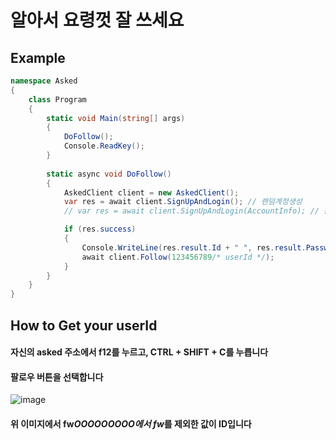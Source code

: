 # 알아서 요령껏 잘 쓰세요
## Example
```C#
namespace Asked
{
    class Program
    {
        static void Main(string[] args)
        {
            DoFollow();
            Console.ReadKey();
        }
        
        static async void DoFollow()
        {
            AskedClient client = new AskedClient();
            var res = await client.SignUpAndLogin(); // 랜덤계정생성
            // var res = await client.SignUpAndLogin(AccountInfo); // 원하는 아이디, 이메일, 닉네임, 비번으로 생성

            if (res.success)
            {
                Console.WriteLine(res.result.Id + " ", res.result.Password);
                await client.Follow(123456789/* userId */);
            }
        }
    }
}
```

## How to Get your userId

#### 자신의 asked 주소에서 f12를 누르고, CTRL + SHIFT + C를 누릅니다

#### 팔로우 버튼을 선택합니다

![image](https://user-images.githubusercontent.com/88186573/156020502-e28226d6-0ac4-4013-8e7b-88c1dd150026.png)

#### 위 이미지에서 fw*OOOOOOOOO에서 fw*를 제외한 값이 ID입니다
